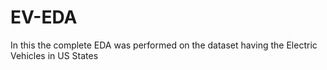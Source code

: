 # EV-EDA
In this the complete EDA was performed on the dataset having the Electric Vehicles in US States
